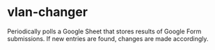 # vlan-changer
Periodically polls a Google Sheet that stores results of Google Form submissions. If new entries are found, changes are made accordingly.
